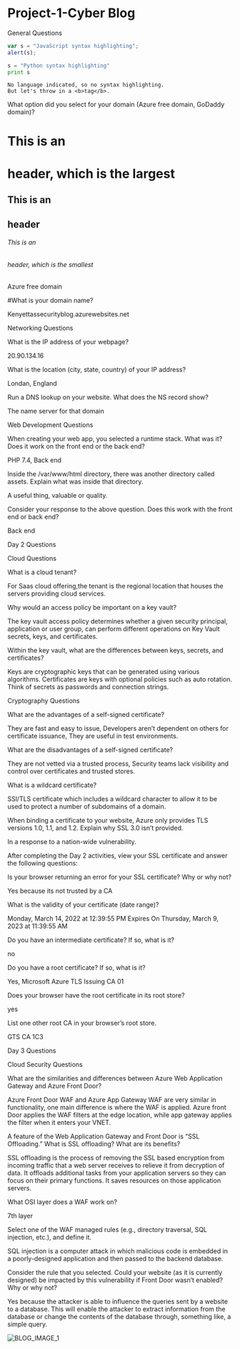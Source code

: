 # Project-1-Cyber Blog
General Questions
```javascript
var s = "JavaScript syntax highlighting";
alert(s);
```
 
```python
s = "Python syntax highlighting"
print s
```
 
```
No language indicated, so no syntax highlighting. 
But let's throw in a <b>tag</b>.
```
What option did you select for your domain (Azure free domain,  GoDaddy domain)?

# This is an <h1> header, which is the largest
## This is an <h2> header
###### This is an <h6> header, which is the smallest
 Azure free domain


#What is your domain name?

Kenyettassecurityblog.azurewebsites.net


Networking Questions

What is the IP address of your webpage?

20.90.134.16


What is the location (city, state, country) of your IP address?

Londan, England


Run a DNS lookup on your website. What does the NS record show?

The name server for that domain 


Web Development Questions

When creating your web app, you selected a runtime stack.  What was it? Does it work on the front end or the back end? 

PHP 7.4, Back end


Inside the /var/www/html directory, there was another directory called assets. Explain what was inside that directory.

A useful thing, valuable or quality.


Consider your response to the above question. Does this work with the front end or back end?

Back end



Day 2 Questions

Cloud Questions

What is a cloud tenant?

For Saas cloud offering,the tenant is the regional location that houses the servers providing cloud services.


Why would an access policy be important on a key vault?

The key vault access policy determines whether a given security principal, application or user group, can perform different operations on Key Vault secrets, keys, and certificates.


Within the key vault, what are the differences between keys, secrets, and certificates?

Keys are cryptographic keys that can be generated using various algorithms. Certificates are keys with optional policies such as auto rotation. Think of secrets as passwords and connection strings.


Cryptography Questions

What are the advantages of a self-signed certificate?

They are fast and easy to issue, Developers aren’t dependent on others for certificate issuance, They are useful in test environments.


What are the disadvantages of a self-signed certificate?

They are not vetted via a trusted process, Security teams lack visibility and control over certificates and trusted stores.


What is a wildcard certificate?

SSl/TLS certificate which includes a wildcard character to allow it to be used to protect a number of subdomains of a domain.


When binding a certificate to your website, Azure only provides TLS versions 1.0, 1.1, and 1.2.  Explain why SSL 3.0 isn’t provided.

In a response to a nation-wide vulnerability.


After completing the Day 2 activities, view your SSL certificate and answer the following questions:

Is your browser returning an error for your SSL certificate? Why or why not?

Yes because its not trusted by a CA


What is the validity of your certificate (date range)?

Monday, March 14, 2022 at 12:39:55 PM
Expires On
Thursday, March 9, 2023 at 11:39:55 AM





Do you have an intermediate certificate? If so, what is it?

no


Do you have a root certificate? If so, what is it?

Yes, Microsoft Azure TLS Issuing CA 01


Does your browser have the root certificate in its root store?

yes


List one other root CA in your browser’s root store.

GTS CA 1C3



Day 3 Questions

Cloud Security Questions 

What are the similarities and differences between Azure Web Application Gateway and Azure Front Door?

Azure Front Door WAF and Azure App Gateway WAF are very similar in functionality, one main difference is where the WAF is applied. Azure front Door applies the WAF filters at the edge location, while app gateway applies the filter when it enters your VNET.


A feature of the Web Application Gateway and Front Door is “SSL Offloading.” What is SSL offloading? What are its benefits?

SSL offloading is the process of removing the SSL based encryption from incoming traffic that a web server receives to relieve it from decryption of data. It offloads additional tasks from your application servers so they can focus on their primary functions. It saves resources on those application servers.


What OSI layer does a WAF work on?

7th layer


Select one of the WAF managed rules (e.g., directory traversal, SQL injection, etc.), and define it.

SQL injection is a computer attack in which malicious code is embedded in a poorly-designed application and then passed to the backend database.


Consider the rule that you selected. Could your website (as it is currently designed) be impacted by this vulnerability if Front Door wasn’t enabled? Why or why not?

Yes because the attacker is able to influence the queries sent by a website to a database. This will enable the attacker to extract information from the database or change the contents of the database through, something like, a simple query.


![BLOG_IMAGE_1](https://github.com/kleeloy/Project-1/blob/main/Diagrams/Project%201%20blog%20post%202.png)
